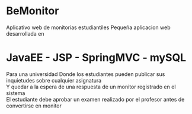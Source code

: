 # BeMonitor
Aplicativo web de monitorias estudiantiles
Pequeña aplicacion web desarrollada en
# JavaEE - JSP - SpringMVC - mySQL
Para una universidad
Donde los estudiantes pueden publicar sus inquietudes sobre cualquier asignatura<br>
Y quedar a la espera de una respuesta de un monitor registrado en el sistema<br>
El estudiante debe aprobar un examen realizado por el profesor antes de convertirse en monitor
<br>
